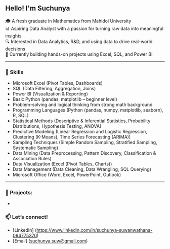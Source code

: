 ## Hello! I'm Suchunya

🎓 A fresh graduate in Mathematics from Mahidol University  
📊 Aspiring Data Analyst with a passion for turning raw data into meaningful insights  
🔍 Interested in Data Analytics, R&D, and using data to drive real-world decisions  
📁 Currently building hands-on projects using Excel, SQL, and Power BI

---

### 💼 Skills
- Microsoft Excel (Pivot Tables, Dashboards)
- SQL (Data Filtering, Aggregation, Joins)
- Power BI (Visualization & Reporting)
- Basic Python (pandas, matplotlib – beginner level)
- Problem-solving and logical thinking from strong math background
- Programming Languages (Python (pandas, numpy, matplotlib, seaborn), R, SQL)
- Statistical Methods (Descriptive & Inferential Statistics, Probability Distributions, Hypothesis Testing, ANOVA)
- Predictive Modeling (Linear Regression and Logistic Regression, Clustering (K-Means), Time Series Forecasting (ARIMA))
- Sampling Techniques (Simple Random Sampling, Stratified Sampling, Systematic Sampling)
- Data Mining (Data Preprocessing, Pattern Discovery, Classification & Association Rules)
- Data Visualization (Excel (Pivot Tables, Charts))
- Data Management (Data Cleaning, Data Wrangling, SQL Querying)
- Microsoft Office (Word, Excel, PowerPoint, Outlook)

---

### 📂 Projects:
- 

### 📫 Let’s connect!
- [LinkedIn] (https://www.linkedin.com/in/suchunya-suwanwathana-094775370)
- [Email] (suchunya.suw@gmail.com)
